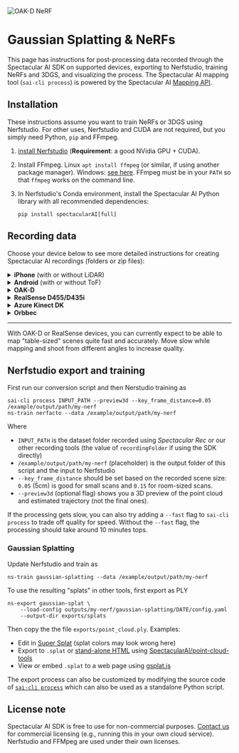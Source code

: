 

![OAK-D NeRF](https://spectacularai.github.io/docs/gif/oak-d-nerf.gif)

# Gaussian Splatting & NeRFs

This page has instructions for post-processing data recorded through the Spectacular AI SDK on supported devices, exporting to Nerfstudio, training NeRFs and 3DGS, and visualizing the process. The Spectacular AI mapping tool (`sai-cli process`) is powered by the Spectacular AI [Mapping API](https://spectacularai.github.io/docs/sdk/mapping.html).

## Installation

These instructions assume you want to train NeRFs or 3DGS using Nerfstudio. For other uses, Nerfstudio and CUDA are not required, but you simply need Python, `pip` and FFmpeg.

 1. [install Nerfstudio](https://github.com/nerfstudio-project/nerfstudio#1-installation-setup-the-environment) (**Requirement**: a good NVidia GPU + CUDA).
 2. Install FFmpeg. Linux `apt install ffmpeg` (or similar, if using another package manager). Windows: [see here](https://www.editframe.com/guides/how-to-install-and-start-using-ffmpeg-in-under-10-minutes). FFmpeg must be in your `PATH` so that `ffmpeg` works on the command line.
 3. In Nerfstudio's Conda environment, install the Spectacular AI Python library with all recommended dependencies:

        pip install spectacularAI[full]

## Recording data

Choose your device below to see more detailed instructions for creating Spectacular AI recordings (folders or zip files):

<details><summary><b>iPhone</b> (with or without LiDAR)</summary><p>

 1. Download [Spectacular Rec](https://apps.apple.com/us/app/spectacular-rec/id6473188128) from App Store.
 2. See our [instruction video on YouTube](https://youtu.be/d77u-E96VVw) on how to create recording files and transfer them to your computer.

</p></details>

<details><summary><b>Android</b> (with or without ToF)</summary><p>

 1. Download [Spectacular Rec](https://play.google.com/store/apps/details?id=com.spectacularai.rec) from Play Store.
 2. Use like the iPhone version (tutorial here [here](https://youtu.be/d77u-E96VVw))

</p></details>

<details><summary><b>OAK-D</b></summary><p>

 1. Plug in the OAK-D to your laptop (or directly the computer with the heavy GPU)
 2. Run `sai-cli record oak --no_feature_tracker --resolution=800p`.

If the above settings cause issues, try running `sai-cli record oak` instead.

</p></details>

<details><summary><b>RealSense D455/D435i</b></summary><p>
See the <a href="https://spectacularai.github.io/docs/sdk/wrappers/realsense.html#recording-data">Recording data</a> section under the RealSense wrapper instructions

</p></details>

<details><summary><b>Azure Kinect DK</b></summary><p>

See the <a href="https://spectacularai.github.io/docs/sdk/wrappers/k4a.html">Kinect wrapper page</a> for more information

</p></details>

<details><summary><b>Orbbec</b></summary><p>

See the <a href="https://spectacularai.github.io/docs/sdk/wrappers/orbbec.html#recording-data">Recording data</a> section under the Orbbec wrapper instructions

</p></details>

---

With OAK-D or RealSense devices, you can currently expect to be able to map "table-sized" scenes
quite fast and accurately. Move slow while mapping and shoot from different angles to increase quality.

## Nerfstudio export and training

First run our conversion script and then Nerstudio training as

    sai-cli process INPUT_PATH --preview3d --key_frame_distance=0.05 /example/output/path/my-nerf
    ns-train nerfacto --data /example/output/path/my-nerf

Where

 * `INPUT_PATH` is the dataset folder recorded using _Spectacular Rec_ or our other recording tools (the value of `recordingFolder` if using the SDK directly)
 * `/example/output/path/my-nerf` (placeholder) is the output folder of this script and the input to Nerfstudio
 * `--key_frame_distance` should be set based on the recorded scene size: `0.05` (5cm) is good for small scans and `0.15` for room-sized scans.
 * `--preview3d` (optional flag) shows you a 3D preview of the point cloud and estimated trajectory (not the final ones).

If the processing gets slow, you can also try adding a `--fast` flag to `sai-cli process` to trade off quality for speed.
Without the `--fast` flag, the processing should take around 10 minutes tops.

### Gaussian Splatting

Update Nerfstudio and train as

    ns-train gaussian-splatting --data /example/output/path/my-nerf

To use the resulting "splats" in other tools, first export as PLY

    ns-export gaussian-splat \
        --load-config outputs/my-nerf/gaussian-splatting/DATE/config.yaml
        --output-dir exports/splats

Then copy the the file `exports/point_cloud.ply`. Examples:

 * Edit in [Super Splat](https://playcanvas.com/super-splat) (splat colors may look wrong here)
 * Export to `.splat` or [stand-alone HTML](https://spectacularai.github.io/docs/other/android-3dgs-example-ramen.html)
   using [SpectacularAI/point-cloud-tools](https://github.com/SpectacularAI/point-cloud-tools#gaussian-splatting)
 * View or embed `.splat` to a web page using [gsplat.js](https://github.com/huggingface/gsplat.js)

The export process can also be customized by modifying the source code of [`sai-cli process`](https://github.com/SpectacularAI/sdk/blob/main/python/cli/process/process.py)
which can also be used as a standalone Python script.

## License note

Spectacular AI SDK is free to use for non-commercial purposes. [Contact us](https://www.spectacularai.com/#contact) for commercial licensing (e.g., running this in your own cloud service).
Nerfstudio and FFMpeg are used under their own licenses.
